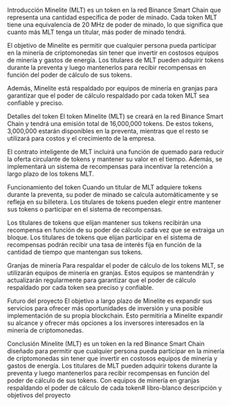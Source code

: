 Introducción
Minelite (MLT) es un token en la red Binance Smart Chain que representa una cantidad específica de poder de minado. Cada token MLT tiene una equivalencia de 20 MHz de poder de minado, lo que significa que cuanto más MLT tenga un titular, más poder de minado tendrá.

El objetivo de Minelite es permitir que cualquier persona pueda participar en la minería de criptomonedas sin tener que invertir en costosos equipos de minería y gastos de energía. Los titulares de MLT pueden adquirir tokens durante la preventa y luego mantenerlos para recibir recompensas en función del poder de cálculo de sus tokens.

Además, Minelite está respaldado por equipos de minería en granjas para garantizar que el poder de cálculo respaldado por cada token MLT sea confiable y preciso.

Detalles del token
El token Minelite (MLT) se creará en la red Binance Smart Chain y tendrá una emisión total de 16,000,000 tokens. De estos tokens, 3,000,000 estarán disponibles en la preventa, mientras que el resto se utilizará para costos y el crecimiento de la empresa.

El contrato inteligente de MLT incluirá una función de quemado para reducir la oferta circulante de tokens y mantener su valor en el tiempo. Además, se implementará un sistema de recompensas para incentivar la retención a largo plazo de los tokens MLT.

Funcionamiento del token
Cuando un titular de MLT adquiere tokens durante la preventa, su poder de minado se calcula automáticamente y se refleja en su billetera. Los titulares de tokens pueden elegir entre mantener sus tokens o participar en el sistema de recompensas.

Los titulares de tokens que elijan mantener sus tokens recibirán una recompensa en función de su poder de cálculo cada vez que se extraiga un bloque. Los titulares de tokens que elijan participar en el sistema de recompensas podrán recibir una tasa de interés fija en función de la cantidad de tiempo que mantengan sus tokens.

Granjas de minería
Para respaldar el poder de cálculo de los tokens MLT, se utilizarán equipos de minería en granjas. Estos equipos se mantendrán y actualizarán regularmente para garantizar que el poder de cálculo respaldado por cada token sea preciso y confiable.

Futuro del proyecto
El objetivo a largo plazo de Minelite es expandir sus servicios para ofrecer más oportunidades de inversión y una posible implementación de su propia blockchain. Esto permitiría a Minelite expandir su alcance y ofrecer más opciones a los inversores interesados en la minería de criptomonedas.

Conclusión
Minelite (MLT) es un token en la red Binance Smart Chain diseñado para permitir que cualquier persona pueda participar en la minería de criptomonedas sin tener que invertir en costosos equipos de minería y gastos de energía. Los titulares de MLT pueden adquirir tokens durante la preventa y luego mantenerlos para recibir recompensas en función del poder de cálculo de sus tokens. Con equipos de minería en granjas respaldando el poder de cálculo de cada token# libro-blanco
descripción y objetivos del proyecto
